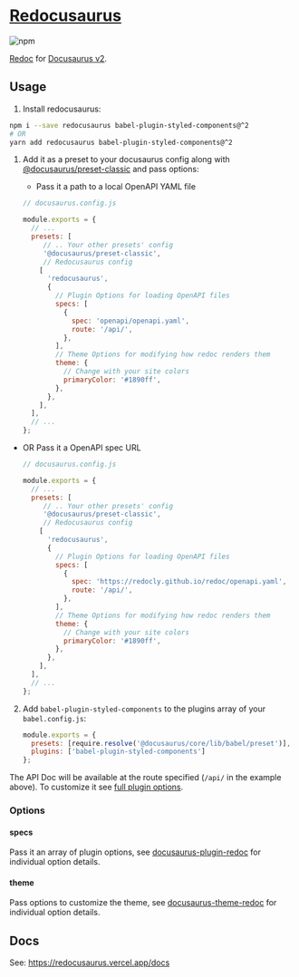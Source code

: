 # [Redocusaurus](https://redocusaurus.vercel.app/)

![npm](https://img.shields.io/npm/v/redocusaurus?style=flat-square)

[Redoc](https://github.com/redocly/redoc) for [Docusaurus v2](https://v2.docusaurus.io/).

## Usage

1. Install redocusaurus:

  ```sh
  npm i --save redocusaurus babel-plugin-styled-components@^2
  # OR
  yarn add redocusaurus babel-plugin-styled-components@^2
  ```

1. Add it as a preset to your docusaurus config along with [@docusaurus/preset-classic](https://docusaurus.io/docs/using-plugins#docusauruspreset-classic) and pass options:

   - Pass it a path to a local OpenAPI YAML file

    ```js
    // docusaurus.config.js

    module.exports = {
      // ...
      presets: [
         // .. Your other presets' config 
         '@docusaurus/preset-classic',
         // Redocusaurus config
        [
          'redocusaurus',
          {
            // Plugin Options for loading OpenAPI files
            specs: [
              {
                spec: 'openapi/openapi.yaml',
                route: '/api/',
              },
            ],
            // Theme Options for modifying how redoc renders them
            theme: {
              // Change with your site colors
              primaryColor: '#1890ff',
            },
          },
        ],
      ],
      // ...
    };
    ```

- OR Pass it a OpenAPI spec URL

    ```js
    // docusaurus.config.js

    module.exports = {
      // ...
      presets: [
         // .. Your other presets' config 
         '@docusaurus/preset-classic',
         // Redocusaurus config
        [
          'redocusaurus',
          {
            // Plugin Options for loading OpenAPI files
            specs: [
              {
                spec: 'https://redocly.github.io/redoc/openapi.yaml',
                route: '/api/',
              },
            ],
            // Theme Options for modifying how redoc renders them
            theme: {
              // Change with your site colors
              primaryColor: '#1890ff',
            },
          },
        ],
      ],
      // ...
    };
    ```

2. Add `babel-plugin-styled-components` to the plugins array of your `babel.config.js`:

    ```babel.config.js
    module.exports = {
      presets: [require.resolve('@docusaurus/core/lib/babel/preset')],
      plugins: ['babel-plugin-styled-components']
    };
    ```

The API Doc will be available at the route specified (`/api/` in the example above). To customize it see [full plugin options](https://redocusaurus.vercel.app/docs/getting-started/plugin-options).

### Options

#### specs

Pass it an array of plugin options, see [docusaurus-plugin-redoc](https://redocusaurus.vercel.app/docs/getting-started/plugin-options) for individual option details.

#### theme

Pass options to customize the theme, see [docusaurus-theme-redoc](https://redocusaurus.vercel.app/docs/getting-started/theme-options) for individual option details.

## Docs

See: <https://redocusaurus.vercel.app/docs>
